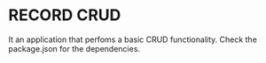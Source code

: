 # RECORD CRUD

It an application that perfoms a basic CRUD functionality. Check the package.json for the dependencies.
